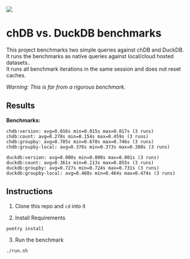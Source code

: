 <img src="https://avatars.githubusercontent.com/u/132536224?s=200&v=4" />

# chDB vs. DuckDB benchmarks

This project benchmarks two simple queries against chDB and DuckDB. <br>
It runs the benchmarks as native queries against local/cloud hosted datasets.. <br>
It runs all benchmark iterations in the same session and does not reset caches. <br>

_Warning: This is far from a rigorous benchmark._

## Results

**Benchmarks:**

```
chdb:version: avg=0.016s min=0.015s max=0.017s (3 runs)
chdb:count: avg=0.278s min=0.154s max=0.459s (3 runs)
chdb:groupby: avg=0.705s min=0.678s max=0.746s (3 runs)
chdb:groupby-local: avg=0.376s min=0.373s max=0.380s (3 runs)

duckdb:version: avg=0.000s min=0.000s max=0.001s (3 runs)
duckdb:count: avg=0.361s min=0.113s max=0.855s (3 runs)
duckdb:groupby: avg=0.727s min=0.724s max=0.731s (3 runs)
duckdb:groupby-local: avg=0.468s min=0.464s max=0.474s (3 runs)
```

## Instructions

1. Clone this repo and `cd` into it

2. Install Requirements
```shell
poetry install
```

3. Run the benchmark
```shell
./run.sh
```
